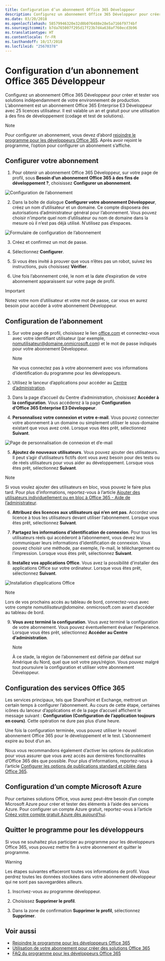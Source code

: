 ```yaml
---
title: Configuration d’un abonnement Office 365 Développeur
description: Configurez un abonnement Office 365 Développeur pour créer et tester des solutions indépendamment de votre environnement de production.
ms.date: 03/20/2018
ms.openlocfilehash: 58579946320e32d0b076488e28e5a7166f9774bf
ms.sourcegitcommit: b7da765007f295d17f23b7d4a638af760ecd3b96
ms.translationtype: HT
ms.contentlocale: fr-FR
ms.lasthandoff: 10/17/2018
ms.locfileid: "25670378"
---
```

# <a name="set-up-an-office-365-developer-subscription"></a>Configuration d’un abonnement Office 365 Développeur 

Configurez un abonnement Office 365 Développeur pour créer et tester vos solutions indépendamment de votre environnement de production. L’abonnement est un abonnement Office 365 Enterprise E3 Développeur avec 25 licences utilisateur. Il est valable un an et gratuit pour une utilisation à des fins de développement (codage et test de solutions).

> [!NOTE] 
> Pour configurer un abonnement, vous devez d’abord [rejoindre le programme pour les développeurs Office 365](office-365-developer-program.md). Après avoir rejoint le programme, l’option pour configurer un abonnement s’affiche.

## <a name="set-up-your-subscription"></a>Configurer votre abonnement

1. Pour obtenir un abonnement Office 365 Développeur, sur votre page de profil, sous **Besoin d’un abonnement Office 365 à des fins de développement ?**, choisissez **Configurer un abonnement**.

  ![Configuration de l’abonnement](images/4-set-up-subscription.png)

2. Dans la boîte de dialogue **Configurer votre abonnement Développeur**, créez un nom d’utilisateur et un domaine. Ce compte disposera des autorisations d’administrateur général pour l’abonnement. Vous pouvez choisir n’importe quel nom d’utilisateur ou nom de domaine dans la mesure où il n’est pas déjà utilisé. N’utilisez pas d’espaces.

  ![Formulaire de configuration de l’abonnement](images/5-set-up-form.png)

3. Créez et confirmez un mot de passe.

4. Sélectionnez **Configurer**.

5. Si vous êtes invité à prouver que vous n’êtes pas un robot, suivez les instructions, puis choisissez **Vérifier**.

6. Une fois l’abonnement créé, le nom et la date d’expiration de votre abonnement apparaissent sur votre page de profil.

  > [!IMPORTANT]
  > Notez votre nom d’utilisateur et votre mot de passe, car vous en aurez besoin pour accéder à votre abonnement Développeur.

## <a name="configure-the-subscription"></a>Configuration de l’abonnement

1. Sur votre page de profil, choisissez le lien [office.com](https://www.office.com/) et connectez-vous avec votre identifiant utilisateur (par exemple, nomutilisateur@domaine.onmicrosoft.com) et le mot de passe indiqués pour votre abonnement Développeur.

   > [!NOTE] 
   > Ne vous connectez pas à votre abonnement avec vos informations d’identification du programme pour les développeurs.

2. Utilisez le lanceur d’applications pour accéder au [Centre d’administration](https://portal.office.com/adminportal/home#/homepage).

3. Dans la page d’accueil du Centre d’administration, choisissez **Accéder à la configuration**. Vous accéderez à la page **Configuration d’Office 365 Enterprise E3 Développeur**.

4. **Personnalisez votre connexion et votre e-mail**. Vous pouvez connecter votre abonnement à un domaine ou simplement utiliser le sous-domaine existant que vous avez créé. Lorsque vous êtes prêt, sélectionnez **Suivant**.

  ![Page de personnalisation de connexion et d’e-mail](images/8a-set-up-personalize.png)

5. **Ajoutez de nouveaux utilisateurs**. Vous pouvez ajouter des utilisateurs. Il peut s’agir d’utilisateurs fictifs dont vous avez besoin pour des tests ou de réels utilisateurs pour vous aider au développement. Lorsque vous êtes prêt, sélectionnez **Suivant**.
    
  > [!NOTE]
  > Si vous voulez ajouter des utilisateurs en bloc, vous pouvez le faire plus tard. Pour plus d’informations, reportez-vous à l’article [Ajouter des utilisateurs individuellement ou en bloc à Office 365 - Aide de l’administrateur](https://support.office.com/fr-FR/article/add-users-individually-or-in-bulk-to-office-365-admin-help-1970f7d6-03b5-442f-b385-5880b9c256ec).

6. **Attribuez des licences aux utilisateurs qui n’en ont pas**. Accordez une licence à tous les utilisateurs devant utiliser l’abonnement. Lorsque vous êtes prêt, sélectionnez **Suivant**.

7. **Partagez les informations d’identification de connexion**. Pour tous les utilisateurs réels qui accéderont à l’abonnement, vous devez leur communiquer leurs informations d’identification de connexion. Vous pouvez choisir une méthode, par exemple, l’e-mail, le téléchargement ou l’impression. Lorsque vous êtes prêt, sélectionnez **Suivant**.

8. **Installez vos applications Office**. Vous avez la possibilité d’installer des applications Office sur votre ordinateur. Lorsque vous êtes prêt, sélectionnez **Suivant**.

  ![Installation d’applications Office](images/11-install-office-apps.png)

   > [!NOTE] 
   > Lors de vos prochains accès au tableau de bord, connectez-vous avec votre compte *nomutilisateur@domaine*. onmicrosoft.com avant d’accéder au tableau de bord.

9. **Vous avez terminé la configuration**. Vous avez terminé la configuration de votre abonnement. Vous pouvez éventuellement évaluer l’expérience. Lorsque vous êtes prêt, sélectionnez **Accéder au Centre d’administration**.
    
   > [!NOTE] 
   > À ce stade, la région de l’abonnement est définie par défaut sur Amérique du Nord, quel que soit votre pays/région. Vous pouvez malgré tout poursuivre la configuration et utiliser votre abonnement Développeur.

## <a name="provision-office-365-services"></a>Configuration des services Office 365

Les services principaux, tels que SharePoint et Exchange, mettront un certain temps à configurer l’abonnement. Au cours de cette étape, certaines icônes du lanceur d’applications et de la page d’accueil affichent le message suivant : **Configuration (Configuration de l’application toujours en cours)**. Cette opération ne dure pas plus d’une heure.

Une fois la configuration terminée, vous pouvez utiliser le nouvel abonnement Office 365 pour le développement et le test. L’abonnement expire au bout d’un an.

Nous vous recommandons également d’activer les options de publication pour vous assurer que vous avez accès aux dernières fonctionnalités d’Office 365 dès que possible. Pour plus d’informations, reportez-vous à l’article [Configurer les options de publications standard et ciblée dans Office 365](https://support.office.com/en-us/article/set-up-the-standard-or-targeted-release-options-in-office-365-3b3adfa4-1777-4ff0-b606-fb8732101f47?ui=en-US&rs=en-US&ad=US).

## <a name="set-up-a-microsoft-azure-account"></a>Configuration d’un compte Microsoft Azure

Pour certaines solutions Office, vous aurez peut-être besoin d’un compte Microsoft Azure pour créer et tester des éléments à l’aide des services Azure. Pour configurer un compte Azure gratuit, reportez-vous à l’article [Créez votre compte gratuit Azure dès aujourd’hui](https://azure.microsoft.com/fr-FR/free/).

## <a name="leave-the-developer-program"></a>Quitter le programme pour les développeurs

Si vous ne souhaitez plus participer au programme pour les développeurs Office 365, vous pouvez mettre fin à votre abonnement et quitter le programme.

  > [!WARNING]
  > Les étapes suivantes effaceront toutes vos informations de profil. Vous perdrez toutes les données stockées dans votre abonnement développeur qui ne sont pas sauvegardées ailleurs.

1. Inscrivez-vous au programme développeur.

2. Choisissez **Supprimer le profil**.

3. Dans la zone de confirmation **Supprimer le profil**, sélectionnez **Supprimer**.

## <a name="see-also"></a>Voir aussi

- [Rejoindre le programme pour les développeurs Office 365](office-365-developer-program.md)
- [Utilisation de votre abonnement pour créer des solutions Office 365](build-office-365-solutions.md)
- [FAQ du programme pour les développeurs Office 365](office-365-developer-program-faq.md)
